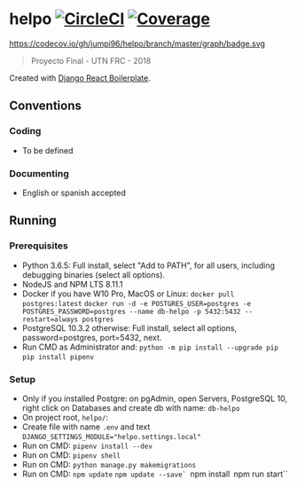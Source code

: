# helpo [![CircleCI](https://circleci.com/gh/Jumpi96/helpo.png?circle-token=:circle-token)](https://circleci.com/gh/Jumpi96/helpo.png?circle-token=:circle-token) [![Coverage](https://codecov.io/gh/jumpi96/helpo/branch/master/graph/badge.svg)](https://codecov.io/gh/jumpi96/helpo/branch/master/graph/badge.svg)
https://codecov.io/gh/jumpi96/helpo/branch/master/graph/badge.svg

> Proyecto Final - UTN FRC - 2018

Created with [Django React Boilerplate](https://github.com/vintasoftware/django-react-boilerplate).

## Conventions
### Coding
- To be defined
### Documenting
- English or spanish accepted

## Running
### Prerequisites
- Python 3.6.5: Full install, select "Add to PATH", for all users, including debugging binaries (select all options).
- NodeJS and NPM LTS 8.11.1
- Docker if you have W10 Pro, MacOS or Linux:
    ``docker pull postgres:latest``
    ``docker run -d -e POSTGRES_USER=postgres -e POSTGRES_PASSWORD=postgres --name db-helpo -p 5432:5432 --restart=always postgres``
- PostgreSQL 10.3.2 otherwise: Full install, select all options, password=postgres, port=5432, next.
- Run CMD as Administrator and:
    ``python -m pip install --upgrade pip``
    ``pip install pipenv``
### Setup
- Only if you installed Postgre: on pgAdmin, open Servers, PostgreSQL 10, right click on Databases and create db with name:
    ``db-helpo``
- On project root, ``helpo/``:
- Create file with name ``.env`` and text ``DJANGO_SETTINGS_MODULE="helpo.settings.local"``
- Run on CMD: ``pipenv install --dev``
- Run on CMD: ``pipenv shell``
- Run on CMD: ``python manage.py makemigrations``
- Run on CMD: 
	``npm update``
	``npm update --save`
	``npm install``
	``npm run start``



